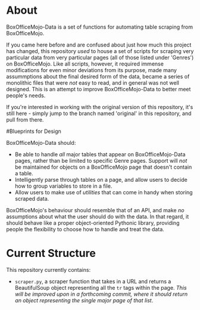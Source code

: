# About

BoxOfficeMojo-Data is a set of functions for automating table scraping from BoxOfficeMojo.

If you came here before and are confused about just how much this project has changed, this repository _used_ to house a set of scripts for scraping very particular data from very particular pages (all of those listed under 'Genres') on BoxOfficeMojo. Like all scripts, however, it required immense modifications for even minor deviations from its purpose, made many assummptions about the final desired form of the data, became a series of monolithic files that were _not_ easy to read, and in general was not well designed. This is an attempt to improve BoxOfficeMojo-Data to better meet people's needs.

If you're interested in working with the original version of this repository, it's still here - simply jump to the branch named 'original' in this repository, and pull from there.

#Blueprints for Design

BoxOfficeMojo-Data should:
* Be able to handle _all_ major tables that appear on BoxOfficeMojo-Data pages, rather than be limited to specific Genre pages. Support will _not_ be maintained for objects on a BoxOfficeMojo page that doesn't contain a table.
* Intelligently parse through tables on a page, and allow users to decide how to group variables to store in a file.
* Allow users to make use of _utilities_ that can come in handy when storing scraped data.

BoxOfficeMojo's behaviour should resemble that of an API, and make _no_ assumptions about what the user should do with the data. In that regard, it should behave like a proper object-oriented Pythonic library, providing people the flexibility to choose how to handle and treat the data.

# Current Structure

This repository currently contains:
* `scraper.py`, a scraper function that takes in a URL and returns a BeautifulSoup object representing all the `tr` tags within the page. _This will be improved upon in a forthcoming commit, where it should return an object representing the single major page of that list_.
